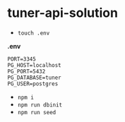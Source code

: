 # tuner-api-solution

- `touch .env`

**.env**

```
PORT=3345
PG_HOST=localhost
PG_PORT=5432
PG_DATABASE=tuner
PG_USER=postgres
```
- `npm i`
- `npm run dbinit`
- `npm run seed`
